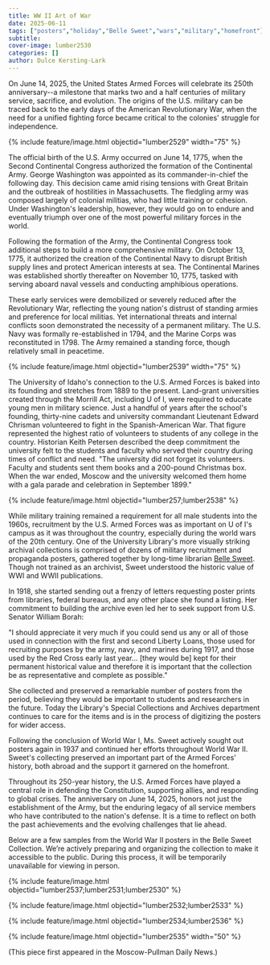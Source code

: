 ```yaml
---
title: WW II Art of War
date: 2025-06-11
tags: ["posters","holiday","Belle Sweet","wars","military","homefront"]
subtitle: 
cover-image: lumber2530
categories: []
author: Dulce Kersting-Lark
---
```

On June 14, 2025, the United States Armed Forces will celebrate its 250th anniversary--a milestone that marks two and a half centuries of military service, sacrifice, and evolution. The origins of the U.S. military can be traced back to the early days of the American Revolutionary War, when the need for a unified fighting force became critical to the colonies' struggle for independence.

{% include feature/image.html objectid="lumber2529" width="75" %}

The official birth of the U.S. Army occurred on June 14, 1775, when the Second Continental Congress authorized the formation of the Continental Army. George Washington was appointed as its commander-in-chief the following day. This decision came amid rising tensions with Great Britain and the outbreak of hostilities in Massachusetts. The fledgling army was composed largely of colonial militias, who had little training or cohesion. Under Washington's leadership, however, they would go on to endure and eventually triumph over one of the most powerful military forces in the world.

Following the formation of the Army, the Continental Congress took additional steps to build a more comprehensive military. On October 13, 1775, it authorized the creation of the Continental Navy to disrupt British supply lines and protect American interests at sea. The Continental Marines was established shortly thereafter on November 10, 1775, tasked with serving aboard naval vessels and conducting amphibious operations.

These early services were demobilized or severely reduced after the Revolutionary War, reflecting the young nation's distrust of standing armies and preference for local militias. Yet international threats and internal conflicts soon demonstrated the necessity of a permanent military. The U.S. Navy was formally re-established in 1794, and the Marine Corps was reconstituted in 1798. The Army remained a standing force, though relatively small in peacetime.

{% include feature/image.html objectid="lumber2539" width="75" %}

The University of Idaho's connection to the U.S. Armed Forces is baked into its founding and stretches from 1889 to the present. Land-grant universities created through the Morrill Act, including U of I, were required to educate young men in military science. Just a handful of years after the school's founding, thirty-nine cadets and university commandant Lieutenant Edward Chrisman volunteered to fight in the Spanish-American War. That figure represented the highest ratio of volunteers to students of any college in the country. Historian Keith Petersen described the deep commitment the university felt to the students and faculty who served their country during times of conflict and need. "The university did not forget its volunteers. Faculty and students sent them books and a 200-pound Christmas box. When the war ended, Moscow and the university welcomed them home with a gala parade and celebration in September 1899." 

{% include feature/image.html objectid="lumber257;lumber2538" %}

While military training remained a requirement for all male students into the 1960s, recruitment by the U.S. Armed Forces was as important on U of I's campus as it was throughout the country, especially during the world wars of the 20th century. One of the University Library's more visually striking archival collections is comprised of dozens of military recruitment and propaganda posters, gathered together by long-time librarian [Belle Sweet](https://harvester.lib.uidaho.edu/posts/2018/03/08/international-womens-day-m-belle-sweet.html). Though not trained as an archivist, Sweet understood the historic value of WWI and WWII publications. 

In 1918, she started sending out a frenzy of letters requesting poster prints from libraries, federal bureaus, and any other place she found a listing. Her commitment to building the archive even led her to seek support from U.S. Senator William Borah:

"I should appreciate it very much if you could send us any or all of those used in connection with the first and second Liberty Loans, those used for recruiting purposes by the army, navy, and marines during 1917, and those used by the Red Cross early last year... [they would be] kept for their permanent historical value and therefore it is important that the collection be as representative and complete as possible."

She collected and preserved a remarkable number of posters from the period, believing they would be important to students and researchers in the future. Today the Library's Special Collections and Archives department continues to care for the items and is in the process of digitizing the posters for wider access. 

Following the conclusion of World War I, Ms. Sweet actively sought out posters again in 1937 and continued her efforts throughout World War II. Sweet's collecting preserved an important part of the Armed Forces' history, both abroad and the support it garnered on the homefront.

Throughout its 250-year history, the U.S. Armed Forces have played a central role in defending the Constitution, supporting allies, and responding to global crises. The anniversary on June 14, 2025, honors not just the establishment of the Army, but the enduring legacy of all service members who have contributed to the nation's defense. It is a time to reflect on both the past achievements and the evolving challenges that lie ahead.

Below are a few samples from the World War II posters in the Belle Sweet Collection. We’re actively preparing and organizing the collection to make it accessible to the public. During this process, it will be temporarily unavailable for viewing in person. 

{% include feature/image.html objectid="lumber2537;lumber2531;lumber2530" %}

{% include feature/image.html objectid="lumber2532;lumber2533" %}

{% include feature/image.html objectid="lumber2534;lumber2536" %}

{% include feature/image.html objectid="lumber2535" width="50" %}

(This piece first appeared in the Moscow-Pullman Daily News.)